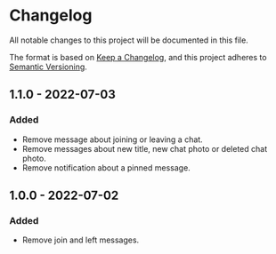 # Changelog
All notable changes to this project will be documented in this file.

The format is based on [Keep a Changelog](https://keepachangelog.com/en/1.0.0/),
and this project adheres to [Semantic Versioning](https://semver.org/spec/v2.0.0.html).

## 1.1.0 - 2022-07-03
### Added
- Remove message about joining or leaving a chat.
- Remove messages about new title, new chat photo or deleted chat photo.
- Remove notification about a pinned message.

## 1.0.0 - 2022-07-02
### Added
- Remove join and left messages.
